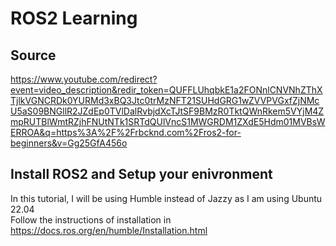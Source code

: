 # **ROS2 Learning**
## **Source**  
https://www.youtube.com/redirect?event=video_description&redir_token=QUFFLUhqbkE1a2FONnlCNVNhZThXTjlkVGNCRDk0YURMd3xBQ3Jtc0trMzNFT21SUHdGRG1wZVVPVGxfZjNMcU5aS09BNGllR2JZdEp0TVlDalRvbjdXcTJtSF9BMzR0TktQWnRkem5VYjM4ZmpRUTBlWmtRZjhFNUtNTk1SRTdQUlVncS1MWGRDM1ZXdE5Hdm01MVBsWERROA&q=https%3A%2F%2Frbcknd.com%2Fros2-for-beginners&v=Gg25GfA456o

## **Install ROS2 and Setup your enivronment**
In this tutorial, I will be using Humble instead of Jazzy as I am using Ubuntu 22.04  
Follow the instructions of installation in https://docs.ros.org/en/humble/Installation.html  

